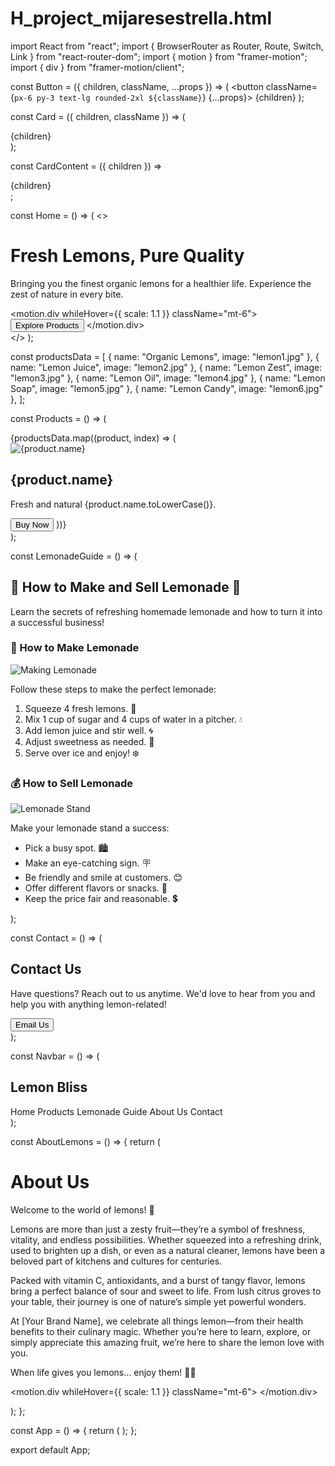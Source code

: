 # H_project_mijaresestrella.html
import React from "react";
import { BrowserRouter as Router, Route, Switch, Link } from "react-router-dom";
import { motion } from "framer-motion";
import { div } from "framer-motion/client";

const Button = ({ children, className, ...props }) => (
  <button className={`px-6 py-3 text-lg rounded-2xl ${className}`} {...props}>
    {children}
  </button>
);

const Card = ({ children, className }) => (
  <div className={`shadow-lg rounded-2xl bg-white p-6 ${className}`}>
    {children}
  </div>
);

const CardContent = ({ children }) => <div className="p-4 flex flex-col items-center">{children}</div>;

const Home = () => (
  <>
    <div className="text-center bg-yellow-50 h-screen flex justify-center items-center">
      <div className="text-center bg-yellow-400 w-screen h-60 mb-32 flex flex-col justify-center items-center">
      <h1 className="text-5xl font-bold text-yellow-600">Fresh Lemons, Pure Quality</h1>
      <p className="text-gray-600 mt-4 max-w-lg text-xl font-mono">Bringing you the finest organic lemons for a healthier life. Experience the zest of nature in every bite.</p>
      <motion.div whileHover={{ scale: 1.1 }} className="mt-6">
        <Link to="/products">
          <Button className="bg-yellow-500 hover:bg-yellow-600 text-white px-6 py-3 text-lg rounded-2xl shadow-md">Explore Products</Button>
        </Link>
      </motion.div>
      </div>
    </div>
  </>
);

const productsData = [
  { name: "Organic Lemons", image: "lemon1.jpg" },
  { name: "Lemon Juice", image: "lemon2.jpg" },
  { name: "Lemon Zest", image: "lemon3.jpg" },
  { name: "Lemon Oil", image: "lemon4.jpg" },
  { name: "Lemon Soap", image: "lemon5.jpg" },
  { name: "Lemon Candy", image: "lemon6.jpg" },
];

const Products = () => (
  <div className="p-10 grid grid-cols-1 md:grid-cols-3 gap-6 bg-yellow-50 min-h-screen">
    {productsData.map((product, index) => (
      <Card key={index} className="shadow-lg rounded-2xl hover:shadow-2xl transition duration-300 flex flex-col">
        <div className="w-full h-80">
          <img src={product.image} alt={product.name} className="w-full h-full object-cover rounded-t-2xl" />
        </div>
        <CardContent>
          <h2 className="text-xl font-semibold text-yellow-700 mt-4">{product.name}</h2>
          <p className="text-gray-500 mt-2">Fresh and natural {product.name.toLowerCase()}.</p>
          <motion.div whileHover={{ scale: 1.1 }} className="mt-4">
            <Button className="bg-yellow-500 hover:bg-yellow-600 text-white px-4 py-2 rounded-xl shadow-md">Buy Now</Button>
          </motion.div>
        </CardContent>
      </Card>
    ))}
  </div>
);

const LemonadeGuide = () => (
  <div className="p-10 bg-gradient-to-b from-yellow-50 to-yellow-100 min-h-screen">
    <h2 className="text-5xl font-bold text-yellow-700 text-center mb-6 drop-shadow-md">🍋 How to Make and Sell Lemonade 🍋</h2>
    <p className="text-center text-gray-600 text-lg max-w-2xl mx-auto mb-8">Learn the secrets of refreshing homemade lemonade and how to turn it into a successful business!</p>
    <div className="mt-8 grid grid-cols-1 md:grid-cols-2 gap-8">
      <Card className="shadow-lg rounded-2xl p-6 bg-yellow-100 flex flex-col items-center text-center transform hover:scale-105 transition duration-300">
        <h3 className="text-3xl font-semibold text-yellow-700 mb-4">🥤 How to Make Lemonade</h3>
        <img src="lemon2.jpg" alt="Making Lemonade" className="w-40 h-40 object-cover rounded-full mb-4 shadow-md" />
        <div className="text-gray-700 text-left w-full">
          <p className="text-lg font-medium text-gray-800 mb-2">Follow these steps to make the perfect lemonade:</p>
          <ol className="list-decimal pl-5 space-y-2 text-lg">
            <li>Squeeze 4 fresh lemons. 🍋</li>
            <li>Mix 1 cup of sugar and 4 cups of water in a pitcher. 💧</li>
            <li>Add lemon juice and stir well. 🌀</li>
            <li>Adjust sweetness as needed. 🍯</li>
            <li>Serve over ice and enjoy! ❄️</li>
          </ol>
        </div>
      </Card>
      <Card className="shadow-lg rounded-2xl p-6 bg-yellow-100 flex flex-col items-center text-center transform hover:scale-105 transition duration-300">
        <h3 className="text-3xl font-semibold text-yellow-700 mb-4">💰 How to Sell Lemonade</h3>
        <img src="lemon-stand.jpg" alt="Lemonade Stand" className="w-40 h-40 object-cover rounded-full mb-4 shadow-md" />
        <div className="text-gray-700 text-left w-full">
          <p className="text-lg font-medium text-gray-800 mb-2">Make your lemonade stand a success:</p>
          <ul className="list-disc pl-5 space-y-2 text-lg">
            <li>Pick a busy spot. 🏙️</li>
            <li>Make an eye-catching sign. 🪧</li>
            <li>Be friendly and smile at customers. 😊</li>
            <li>Offer different flavors or snacks. 🍪</li>
            <li>Keep the price fair and reasonable. 💲</li>
          </ul>
        </div>
      </Card>
    </div>
  </div>
);

const Contact = () => (
  <div className="text-center p-10 bg-yellow-50 min-h-screen flex flex-col items-center">
    <h2 className="text-4xl font-bold text-yellow-600">Contact Us</h2>
    <p className="text-gray-600 mt-4 max-w-md">Have questions? Reach out to us anytime. We'd love to hear from you and help you with anything lemon-related!</p>
    <motion.div whileHover={{ scale: 1.1 }} className="mt-6">
      <Button className="bg-yellow-500 hover:bg-yellow-600 text-white px-6 py-3 text-lg rounded-2xl shadow-md">Email Us</Button>
    </motion.div>
  </div>
);

const Navbar = () => (
  <nav className="bg-yellow-500 p-4 flex justify-between items-center text-white shadow-md">
    <h1 className="text-2xl font-bold">Lemon Bliss</h1>
    <div className="text-sm sm:text-md md:text-xl">
      <Link to="/" className="px-4 hover:text-yellow-200 transition duration-300">Home</Link>
      <Link to="/products" className="px-4 hover:text-yellow-200 transition duration-300">Products</Link>
      <Link to="/lemonade-guide" className="px-4 hover:text-yellow-200 transition duration-300">Lemonade Guide</Link>
      <Link to="/About-us" className="px-4 hover:text-yellow-200 transition duration-300">About Us</Link>
      <Link to="/contact" className="px-4 hover:text-yellow-200 transition duration-300">Contact</Link>
    </div>
  </nav>
);

const AboutLemons = () => {
  return (
    <div className="text-center p-10 bg-yellow-50 min-h-screen flex flex-col items-center">
    <div className="max-w-2xl mx-auto p-6 bg-yellow-100 rounded-2xl shadow-lg text-center">
      <h1 className="text-4xl font-bold text-yellow-600 mb-4">About Us</h1>
      <p className="text-lg text-gray-700 mb-4">
        Welcome to the world of lemons! 🍋
      </p>
      <p className="text-gray-700 mb-4">
        Lemons are more than just a zesty fruit—they’re a symbol of freshness, vitality, and endless possibilities. 
        Whether squeezed into a refreshing drink, used to brighten up a dish, or even as a natural cleaner, 
        lemons have been a beloved part of kitchens and cultures for centuries.
      </p>
      <p className="text-gray-700 mb-4">
        Packed with vitamin C, antioxidants, and a burst of tangy flavor, lemons bring a perfect balance of sour and sweet to life. 
        From lush citrus groves to your table, their journey is one of nature’s simple yet powerful wonders.
      </p>
      <p className="text-gray-700 mb-4">
        At <span className="font-semibold">[Your Brand Name]</span>, we celebrate all things lemon—from their health benefits to their culinary magic. 
        Whether you’re here to learn, explore, or simply appreciate this amazing fruit, we’re here to share the lemon love with you.
      </p>
      <p className="text-lg font-semibold text-yellow-600">When life gives you lemons… enjoy them! 🍋✨</p>
    </div>
    <motion.div whileHover={{ scale: 1.1 }} className="mt-6">
    </motion.div>
  </div>
  );
};

const App = () => {
  return (
    <Router>
      <Navbar />
      <Switch>
          <Route exact path="/" component={Home} />
          <Route path="/products" component={Products} />
          <Route path="/lemonade-guide" component={LemonadeGuide} />
          <Route path="/About-us" component={AboutLemons} />
          <Route path="/contact" component={Contact} />
      </Switch>
    </Router>
  );
};

export default App;
